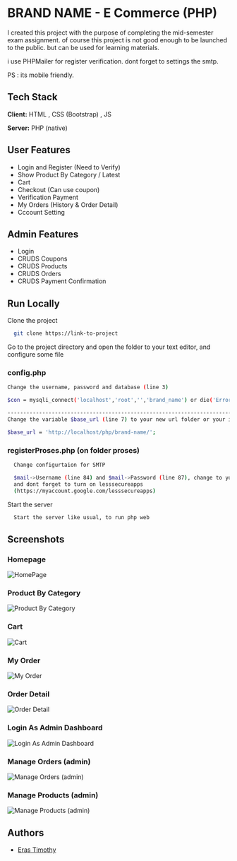 
# BRAND NAME - E Commerce (PHP) 

I created this project with the purpose of completing the mid-semester exam assignment.
of course this project is not good enough to be launched to the public. 
but can be used for learning materials.

i use PHPMailer for register verification. dont forget to settings the smtp.

PS : its mobile friendly.




## Tech Stack

**Client:** HTML , CSS (Bootstrap) , JS

**Server:** PHP (native)

  
## User Features

- Login and Register (Need to Verify)
- Show Product By Category / Latest
- Cart
- Checkout (Can use coupon)
- Verification Payment
- My Orders (History & Order Detail)
- Cccount Setting

## Admin Features

- Login
- CRUDS Coupons
- CRUDS Products
- CRUDS Orders
- CRUDS Payment Confirmation

## Run Locally

Clone the project

```bash
  git clone https://link-to-project
```

Go to the project directory and open the folder to your text editor, 
and configure some file
### config.php

```bash
Change the username, password and database (line 3)

$con = mysqli_connect('localhost','root','','brand_name') or die('Error Connection !');

---------------------------------------------------------------------------------------
Change the variable $base_url (line 7) to your new url folder or your index.php file

$base_url = 'http://localhost/php/brand-name/';
```

### registerProses.php (on folder proses)

```bash
  Change configurtaion for SMTP

  $mail->Username (line 84) and $mail->Password (line 87), change to your gmail account.
  and dont forget to turn on lesssecureapps 
  (https://myaccount.google.com/lesssecureapps)
```


Start the server

```bash
  Start the server like usual, to run php web
```

  
## Screenshots

### Homepage
![HomePage](https://raw.github.com/erastimothy/brand-name/master/assets/readme-page/homepage.png)

### Product By Category
![Product By Category](https://raw.github.com/erastimothy/brand-name/master/assets/readme-page/category-page.png)
  
### Cart
![Cart](https://raw.github.com/erastimothy/brand-name/master/assets/readme-page/cart-page.png)

### My Order
![My Order](https://raw.github.com/erastimothy/brand-name/master/assets/readme-page/myorder-page.png)


### Order Detail
![Order Detail](https://raw.github.com/erastimothy/brand-name/master/assets/readme-page/orderdetail-page.png)


### Login As Admin Dashboard
![Login As Admin Dashboard](https://raw.github.com/erastimothy/brand-name/master/assets/readme-page/login-as-admin-menu.png)


### Manage Orders (admin)
![Manage Orders (admin)](https://raw.github.com/erastimothy/brand-name/master/assets/readme-page/orders-admin-page.png)


### Manage Products (admin)
![Manage Products (admin)](https://raw.github.com/erastimothy/brand-name/master/assets/readme-page/products-admin.png)






## Authors

- [Eras Timothy](https://www.github.com/erastimothy)

  
